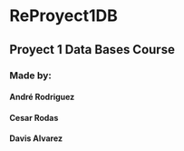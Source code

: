 # ReProyect1DB
## Proyect 1 Data Bases Course
### Made by:
#### André Rodriguez
#### Cesar Rodas
#### Davis Alvarez
